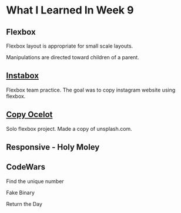 # What I Learned In Week 9

## Flexbox 
Flexbox layout is appropriate for small scale layouts.

Manipulations are directed toward children of a parent.

## [Instabox](https://github.com/ignitikus/instabox)
Flexbox team practice. The goal was to copy instagram website using flexbox. 

## [Copy Ocelot](https://github.com/ignitikus/copy-ocelot)
Solo flexbox project. Made a copy of unsplash.com. 


## Responsive - Holy Moley  

## CodeWars

Find the unique number

Fake Binary

Return the Day
